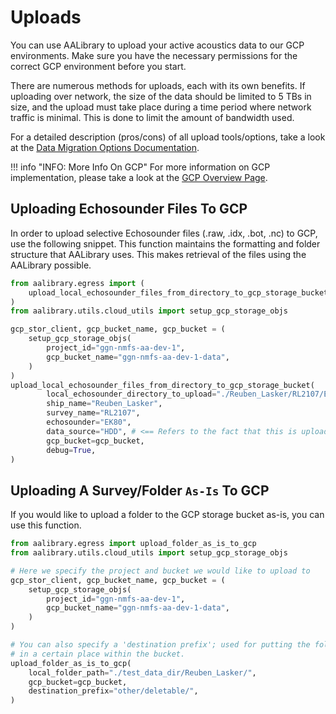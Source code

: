 # Uploads

You can use AALibrary to upload your active acoustics data to our GCP environments. Make sure you have the necessary permissions for the correct GCP environment before you start.

There are numerous methods for uploads, each with its own benefits. If uploading over network, the size of the data should be limited to 5 TBs in size, and the upload must take place during a time period where network traffic is minimal. This is done to limit the amount of bandwidth used.

For a detailed description (pros/cons) of all upload tools/options, take a look at the [Data Migration Options Documentation](https://docs.google.com/document/d/1O42DUPIgnoTopwLOBWcLyWYTElzvNT845bYMnpy6O4A/edit?tab=t.0#heading=h.7twvrhkxwqt).

!!! info "INFO: More Info On GCP"
    For more information on GCP implementation, please take a look at the [GCP Overview Page](../documentation/gcp_overview.md).

## Uploading Echosounder Files To GCP

In order to upload selective Echosounder files (.raw, .idx, .bot, .nc) to GCP, use the following snippet. This function maintains the formatting and folder structure that AALibrary uses. This makes retrieval of the files using the AALibrary possible.

```python
from aalibrary.egress import (
    upload_local_echosounder_files_from_directory_to_gcp_storage_bucket
)
from aalibrary.utils.cloud_utils import setup_gcp_storage_objs

gcp_stor_client, gcp_bucket_name, gcp_bucket = (
    setup_gcp_storage_objs(
        project_id="ggn-nmfs-aa-dev-1",
        gcp_bucket_name="ggn-nmfs-aa-dev-1-data",
    )
)
upload_local_echosounder_files_from_directory_to_gcp_storage_bucket(
        local_echosounder_directory_to_upload="./Reuben_Lasker/RL2107/EK80/",
        ship_name="Reuben_Lasker",
        survey_name="RL2107",
        echosounder="EK80",
        data_source="HDD", # <== Refers to the fact that this is uploaded from local.
        gcp_bucket=gcp_bucket,
        debug=True,
)
```

## Uploading A Survey/Folder `As-Is` To GCP

If you would like to upload a folder to the GCP storage bucket as-is, you can use this function.

```python
from aalibrary.egress import upload_folder_as_is_to_gcp
from aalibrary.utils.cloud_utils import setup_gcp_storage_objs

# Here we specify the project and bucket we would like to upload to
gcp_stor_client, gcp_bucket_name, gcp_bucket = (
    setup_gcp_storage_objs(
        project_id="ggn-nmfs-aa-dev-1",
        gcp_bucket_name="ggn-nmfs-aa-dev-1-data",
    )
)

# You can also specify a 'destination prefix'; used for putting the folder
# in a certain place within the bucket.
upload_folder_as_is_to_gcp(
    local_folder_path="./test_data_dir/Reuben_Lasker/",
    gcp_bucket=gcp_bucket,
    destination_prefix="other/deletable/",
)
```
